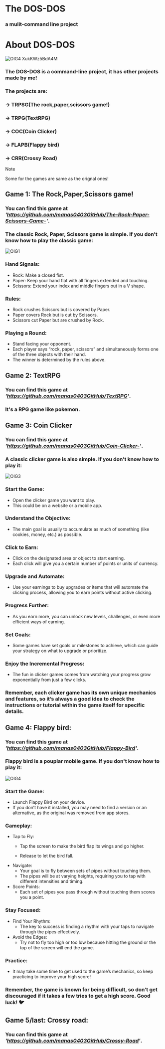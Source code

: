 # The DOS-DOS
### a mulit-command line project

# About DOS-DOS
![OIG4 XukKWz5BdA4M](https://github.com/manas0403GitHub/DOS-DOS/assets/161040399/32565a59-620f-4c61-9d89-39717f88cfa9)

### The DOS-DOS is a command-line project, it has other projects made by **me**!
### The projects are: 
### -> TRPSG(The rock,paper,scissors game!)
### -> TRPG(TextRPG)
### -> COC(Coin Clicker)
### -> FLAPB(Flappy bird)
### -> CRR(Crossy Road)

> [!NOTE]
> Some for the games are same as the orignal ones!

## Game 1: The Rock,Paper,Scissors game!
### You can find this game at _'https://github.com/manas0403GitHub/The-Rock-Paper-Scissors-Game-'_.
### The classic Rock, Paper, Scissors game is simple. If you don't know how to play the classic game:

![OIG1](https://github.com/manas0403GitHub/DOS-DOS/assets/161040399/83b34c31-00e8-4cb3-b37b-93b904d9e4b1)

### Hand Signals:
  - Rock: Make a closed fist.
  - Paper: Keep your hand flat with all fingers extended and touching.
  - Scissors: Extend your index and middle fingers out in a V shape.
### Rules:
  - Rock crushes Scissors but is covered by Paper.
  - Paper covers Rock but is cut by Scissors.
  - Scissors cut Paper but are crushed by Rock.
### Playing a Round:
  - Stand facing your opponent.
  - Each player says “rock, paper, scissors” and simultaneously forms one of the three objects with their hand.
  - The winner is determined by the rules above.

## Game 2: TextRPG
### You can find this game at _'https://github.com/manas0403GitHub/TextRPG'_.
### It's a RPG game like pokemon.

## Game 3: Coin Clicker
### You can find this game at _'https://github.com/manas0403GitHub/Coin-Clicker-'_.
### A classic clicker game is also simple. If you don't know how to play it:

![OIG3](https://github.com/manas0403GitHub/DOS-DOS/assets/161040399/7589ecde-474a-4e85-9887-7c572b7aef31)

### Start the Game: 
  - Open the clicker game you want to play. 
  - This could be on a website or a mobile app.
### Understand the Objective: 
  - The main goal is usually to accumulate as much of something (like cookies, money, etc.) as possible.
### Click to Earn:
  - Click on the designated area or object to start earning.
  - Each click will give you a certain number of points or units of currency.
### Upgrade and Automate: 
  - Use your earnings to buy upgrades or items that will automate the clicking process, allowing you to earn points without active clicking.
### Progress Further: 
  - As you earn more, you can unlock new levels, challenges, or even more efficient ways of earning.
### Set Goals: 
  - Some games have set goals or milestones to achieve, which can guide your strategy on what to upgrade or prioritize.
### Enjoy the Incremental Progress: 
  - The fun in clicker games comes from watching your progress grow exponentially from just a few clicks.

### Remember, each clicker game has its own unique mechanics and features, so it’s always a good idea to check the instructions or tutorial within the game itself for specific details.

## Game 4: Flappy bird:
### You can find this game at _'https://github.com/manas0403GitHub/Flappy-Bird'_.
### Flappy bird is a pouplar mobile game. If you don't know how to play it:

![OIG4](https://github.com/manas0403GitHub/DOS-DOS/assets/161040399/75bb4c62-cbb2-49bc-a797-8225664b7e3a)

### Start the Game: 
  - Launch Flappy Bird on your device.
  - If you don’t have it installed, you may need to find a version or an alternative, as the original was removed from app stores.
### Gameplay:
 - Tap to Fly: 
    - Tap the screen to make the bird flap its wings and go higher.

    - Release to let the bird fall.
 - Navigate: 
    - Your goal is to fly between sets of pipes without touching them.
    - The pipes will be at varying heights, requiring you to tap with different intensities and timing.
 - Score Points: 
    - Each set of pipes you pass through without touching them scores you a point.
### Stay Focused:
 - Find Your Rhythm: 
    - The key to success is finding a rhythm with your taps to navigate through the pipes effectively.
 - Avoid the Edges: 
    - Try not to fly too high or too low because hitting the ground or the top of the screen will end the game.
### Practice: 
  - It may take some time to get used to the game’s mechanics, so keep practicing to improve your high score!
### Remember, the game is known for being difficult, so don’t get discouraged if it takes a few tries to get a high score. Good luck! 🐦

## Game 5/last: Crossy road:
### You can find this game at _'https://github.com/manas0403GitHub/Crossy-Road'_.
